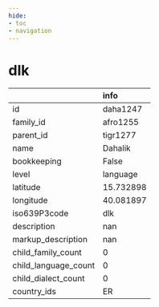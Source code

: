 ```yaml
---
hide:
- toc
- navigation
---
```

# dlk
|                      | info      |
|:---------------------|:----------|
| id                   | daha1247  |
| family_id            | afro1255  |
| parent_id            | tigr1277  |
| name                 | Dahalik   |
| bookkeeping          | False     |
| level                | language  |
| latitude             | 15.732898 |
| longitude            | 40.081897 |
| iso639P3code         | dlk       |
| description          | nan       |
| markup_description   | nan       |
| child_family_count   | 0         |
| child_language_count | 0         |
| child_dialect_count  | 0         |
| country_ids          | ER        |